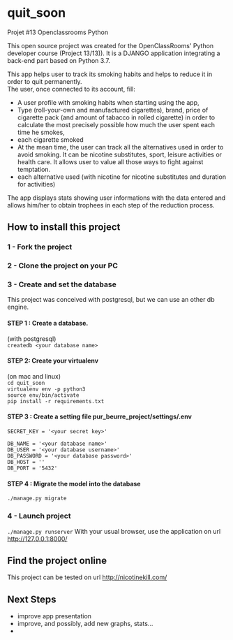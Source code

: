 # quit_soon
Projet #13 Openclassrooms Python


This open source project was created for the OpenClassRooms' Python developer course (Project 13/13)). It is a DJANGO application integrating a back-end part based on Python 3.7.

This app helps user to track its smoking habits and helps to reduce it in order to quit permanently.<br/>
The user, once connected to its account, fill:
* A user profile with smoking habits when starting using the app,
* Type (roll-your-own and manufactured cigarettes), brand, price of cigarette pack (and amount of tabacco in rolled cigarette) in order to calculate the most precisely possible how much the user spent each time he smokes,
* each cigarette smoked
* At the mean time, the user can track all the alternatives used in order to avoid smoking. It can be nicotine substitutes, sport, leisure activities or health care. It allows user to value all those ways to fight against temptation.
* each alternative used (with nicotine for nicotine substitutes and duration for activities)

The app displays stats showing user informations with the data entered and allows him/her to obtain trophees in each step of the reduction process.

## How to install this project

### 1 - Fork the project
### 2 - Clone the project on your PC
### 3 - Create and set the database
This project was conceived with postgresql, but we can use an other db engine.

#### STEP 1 : Create a database.
(with postgresql)<br/>
`createdb <your database name>`

#### STEP 2: Create your virtualenv
(on mac and linux)<br/>
`cd quit_soon`<br/>
`virtualenv env -p python3`<br/>
`source env/bin/activate`<br/>
`pip install -r requirements.txt`<br/>

#### STEP 3 : Create a setting file pur_beurre_project/settings/.env
```
SECRET_KEY = '<your secret key>'

DB_NAME = '<your database name>'
DB_USER = '<your database username>'
DB_PASSWORD = '<your database password>'
DB_HOST = ''
DB_PORT = '5432'

```

#### STEP 4 : Migrate the model into the database
`./manage.py migrate`


### 4 - Launch project
`./manage.py runserver`
With your usual browser, use the application on url http://127.0.0.1:8000/

## Find the project online

This project can be tested on url http://nicotinekill.com/<br/>

## Next Steps
* improve app presentation
* improve, and possibly, add new graphs, stats...
*

